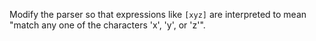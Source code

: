 Modify the parser so that expressions like `[xyz]` are interpreted to mean
"match any one of the characters 'x', 'y', or 'z'".
